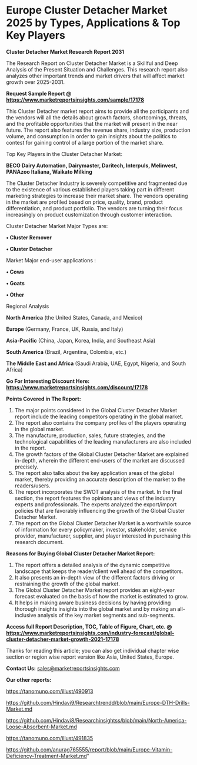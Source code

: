 # Europe Cluster Detacher Market 2025 by Types, Applications & Top Key Players

<strong>Cluster Detacher Market Research Report 2031</strong>

The Research Report on Cluster Detacher Market is a Skillful and Deep Analysis of the Present Situation and Challenges. This research report also analyzes other important trends and market drivers that will affect market growth over 2025-2031.

<strong>Request Sample Report @ <a href=https://www.marketreportsinsights.com/sample/17178>https://www.marketreportsinsights.com/sample/17178</a></strong>

This Cluster Detacher market report aims to provide all the participants and the vendors will all the details about growth factors, shortcomings, threats, and the profitable opportunities that the market will present in the near future. The report also features the revenue share, industry size, production volume, and consumption in order to gain insights about the politics to contest for gaining control of a large portion of the market share.

Top Key Players in the Cluster Detacher Market:

<strong>BECO Dairy Automation, Dairymaster, Daritech, Interpuls, Melinvest, PANAzoo Italiana, Waikato Milking</strong>

The Cluster Detacher Industry is severely competitive and fragmented due to the existence of various established players taking part in different marketing strategies to increase their market share. The vendors operating in the market are profiled based on price, quality, brand, product differentiation, and product portfolio. The vendors are turning their focus increasingly on product customization through customer interaction.

Cluster Detacher Market Major Types are:

<strong>• Cluster Remover

• Cluster Detacher</strong>

Market Major end-user applications :

<strong>• Cows

• Goats

• Other</strong>

Regional Analysis

</u><strong><b>North America</b></strong> (the United States, Canada, and Mexico)

<strong><b>Europe </b></strong>(Germany, France, UK, Russia, and Italy)

<strong><b>Asia-Pacific</b></strong> (China, Japan, Korea, India, and Southeast Asia)

<strong><b>South America</b></strong> (Brazil, Argentina, Colombia, etc.)

<strong><b>The Middle East and Africa</b></strong> (Saudi Arabia, UAE, Egypt, Nigeria, and South Africa)

<strong>Go For Interesting Discount Here: <a href=https://www.marketreportsinsights.com/discount/17178>https://www.marketreportsinsights.com/discount/17178</a></strong>

<strong>Points Covered in The Report:</strong>
<ol>
  <li>The major points considered in the Global Cluster Detacher Market report include the leading competitors operating in the global market.</li>
  <li>The report also contains the company profiles of the players operating in the global market.</li>
  <li>The manufacture, production, sales, future strategies, and the technological capabilities of the leading manufacturers are also included in the report.</li>
  <li>The growth factors of the Global Cluster Detacher Market are explained in-depth, wherein the different end-users of the market are discussed precisely.</li>
  <li>The report also talks about the key application areas of the global market, thereby providing an accurate description of the market to the readers/users.</li>
  <li>The report incorporates the SWOT analysis of the market. In the final section, the report features the opinions and views of the industry experts and professionals. The experts analyzed the export/import policies that are favorably influencing the growth of the Global Cluster Detacher Market.</li>
  <li>The report on the Global Cluster Detacher Market is a worthwhile source of information for every policymaker, investor, stakeholder, service provider, manufacturer, supplier, and player interested in purchasing this research document.</li>
</ol>
<strong>Reasons for Buying Global Cluster Detacher Market Report:</strong>

<ol>
  <li>The report offers a detailed analysis of the dynamic competitive landscape that keeps the reader/client well ahead of the competitors.</li>
  <li>It also presents an in-depth view of the different factors driving or restraining the growth of the global market.</li>
  <li>The Global Cluster Detacher Market report provides an eight-year forecast evaluated on the basis of how the market is estimated to grow.</li>
  <li>It helps in making aware business decisions by having providing thorough insights insights into the global market and by making an all-inclusive analysis of the key market segments and sub-segments.</li>
</ol>
<strong>Access full Report Description, TOC, Table of Figure, Chart, etc. @ <a href=https://www.marketreportsinsights.com/industry-forecast/global-cluster-detacher-market-growth-2021-17178>https://www.marketreportsinsights.com/industry-forecast/global-cluster-detacher-market-growth-2021-17178</a></strong>


Thanks for reading this article; you can also get individual chapter wise section or region wise report version like Asia, United States, Europe.

<strong>Contact Us:</strong>
sales@marketreportsinsights.com

<strong>Our other reports:</strong>

<a href=https://tanomuno.com/illust/490913>https://tanomuno.com/illust/490913</a>

<a href=https://github.com/Hindavi9/Researchtrendd/blob/main/Europe-DTH-Drills-Market.md>https://github.com/Hindavi9/Researchtrendd/blob/main/Europe-DTH-Drills-Market.md</a>

<a href=https://github.com/Hindavi8/Researchinsightss/blob/main/North-America-Loose-Absorbent-Market.md>https://github.com/Hindavi8/Researchinsightss/blob/main/North-America-Loose-Absorbent-Market.md</a>

<a href=https://tanomuno.com/illust/491835>https://tanomuno.com/illust/491835</a>

<a href=https://github.com/anurag765555/report/blob/main/Europe-Vitamin-Deficiency-Treatment-Market.md>https://github.com/anurag765555/report/blob/main/Europe-Vitamin-Deficiency-Treatment-Market.md</a>"
